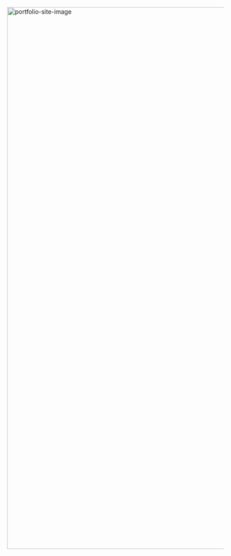 
<img width="1257" alt="portfolio-site-image" src="https://github.com/sammorton11/my-portfolio/assets/86651172/639e8b8d-524c-4ed7-9f7a-e9e40f2bc0e2">
